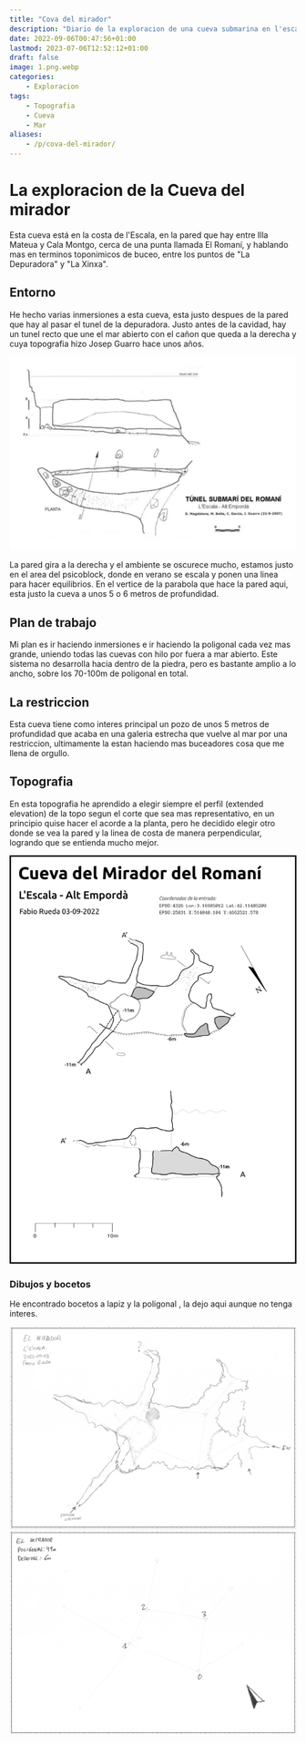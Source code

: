 ```yaml
---
title: "Cova del mirador"
description: "Diario de la exploracion de una cueva submarina en l'escala"
date: 2022-09-06T00:47:56+01:00
lastmod: 2023-07-06T12:52:12+01:00
draft: false
image: 1.png.webp
categories:
    - Exploracion
tags:
    - Topografia
    - Cueva
    - Mar
aliases:
    - /p/cova-del-mirador/
---
```


# La exploracion de la Cueva del mirador

Esta cueva está en la costa de l'Escala, en la pared que hay entre Illa Mateua y Cala Montgo, cerca de una punta llamada El Romaní, y hablando mas en terminos toponimicos de buceo, entre los puntos de "La Depuradora" y "La Xinxa".

## Entorno
He hecho varias inmersiones a esta cueva, esta justo despues de la pared que hay al pasar el tunel de la depuradora. Justo antes de la cavidad, hay un tunel recto que une el mar abierto con el cañon que queda a la derecha y cuya topografia hizo Josep Guarro hace unos años.


![Tunel subterraneo justo antes de llegar a la cueva](tunel.png)

La pared gira a la derecha y el ambiente se oscurece mucho, estamos justo en el area del psicoblock, donde en verano se escala y ponen una linea para hacer equilibrios. En el vertice de la parabola que hace la pared aqui, esta justo la cueva a unos 5 o 6 metros de profundidad.


## Plan de trabajo
Mi plan es ir haciendo inmersiones e ir haciendo la poligonal cada vez mas grande, uniendo todas las cuevas con hilo por fuera a mar abierto. Este sistema no desarrolla hacia dentro de la piedra, pero es bastante amplio a lo ancho, sobre los 70-100m de poligonal en total.

## La restriccion
Esta cueva tiene como interes principal un pozo de unos 5 metros de profundidad que acaba en una galeria estrecha que vuelve al mar por una restriccion, ultimamente la estan haciendo mas buceadores cosa que me llena de orgullo.


## Topografia 
En esta topografia he aprendido a elegir siempre el perfil (extended elevation) de la topo segun el corte que sea mas representativo, en un principio quise hacer el acorde a la planta, pero he decidido elegir otro donde se vea la pared y la linea de costa de manera perpendicular, logrando que se entienda mucho mejor.  

![Topografia de la cova del mirador del romaní](topo_el_mirador.png)


### Dibujos y bocetos
He encontrado bocetos a lapiz y la poligonal , la dejo aqui aunque no tenga interes.


![Poligonal hecha con therion impresa en papel](3.png)
![Planta dibujada a lapiz sobre poligonal](2.png)
